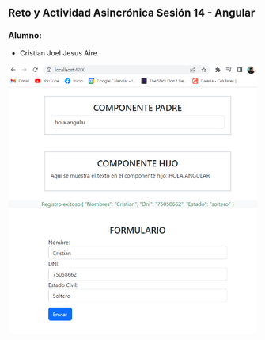 ## Reto y Actividad Asincrónica Sesión 14 - Angular

### Alumno:
- Cristian Joel Jesus Aire

![Página principal](src/assets/Captura.PNG)